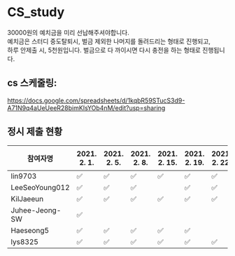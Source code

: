 # CS_study
 30000원의  예치금을 미리 선납해주셔야합니다.  
 예치금은 스터디  중도탈퇴시,  벌금 제외한 나머지를 돌려드리는 형태로 진행되고,  
 하루 안제출 시, 5천원입니다. 벌금으로 다 까이시면 다시 충전을 하는 형태로 진행됩니다. 
 
## cs 스케줄링:
https://docs.google.com/spreadsheets/d/1kqbR59STucS3d9-A71N9q4aUeUeeR28bimKIsYOb4nM/edit?usp=sharing
## 정시 제출 현황 
|참여자명 |2021. 2. 1.|2021. 2. 5.|2021. 2. 8.|2021. 2. 15.|2021. 2. 19.|2021. 2. 22.|2021. 2. 26.|벌금|
|---|---|---|---|---|---|---|---|---|
lin9703|✅|✅|✅|✅|✅|✅|✅0||
LeeSeoYoung012|✅|✅|✅|  |✅|✅|  10000||
KilJaeeun|✅|✅|✅|✅|✅|✅|✅0||
Juhee-Jeong-SW|✅|  |  |  |  |  |  30000||
Haeseong5|✅|✅|✅|✅|✅|  |  10000||
lys8325|✅|✅|✅|✅|✅|✅|✅0||
